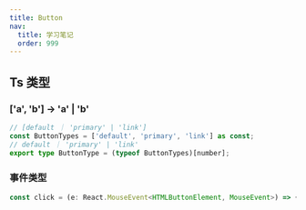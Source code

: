 ```yaml
---
title: Button
nav:
  title: 学习笔记
  order: 999
---
```


## Ts 类型

### ['a', 'b'] -> 'a' | 'b'

```ts
// [default ｜ 'primary' | 'link']
const ButtonTypes = ['default', 'primary', 'link'] as const;
// default ｜ 'primary' | 'link'
export type ButtonType = (typeof ButtonTypes)[number];
```

### 事件类型

```ts
const click = (e: React.MouseEvent<HTMLButtonElement, MouseEvent>) => {};
```
